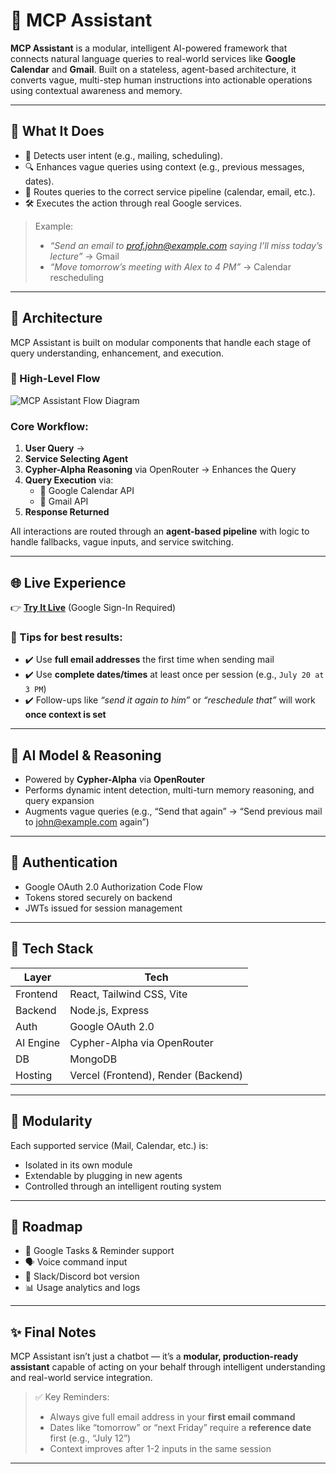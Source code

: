 
# 🤖 MCP Assistant

**MCP Assistant** is a modular, intelligent AI-powered framework that connects natural language queries to real-world services like **Google Calendar** and **Gmail**. Built on a stateless, agent-based architecture, it converts vague, multi-step human instructions into actionable operations using contextual awareness and memory.

---

## 🧠 What It Does

- 🧭 Detects user intent (e.g., mailing, scheduling).
- 🔍 Enhances vague queries using context (e.g., previous messages, dates).
- 🔁 Routes queries to the correct service pipeline (calendar, email, etc.).
- 🛠️ Executes the action through real Google services.

> Example:
> - _“Send an email to prof.john@example.com saying I’ll miss today’s lecture”_ → Gmail
> - _“Move tomorrow’s meeting with Alex to 4 PM”_ → Calendar rescheduling

---

## 🧱 Architecture

MCP Assistant is built on modular components that handle each stage of query understanding, enhancement, and execution.

### 🔄 High-Level Flow

![MCP Assistant Flow Diagram](https://github.com/user-attachments/assets/37e91a49-2314-422e-8fc4-e4726795692c)

### Core Workflow:
1. **User Query** →  
2. **Service Selecting Agent**  
3. **Cypher-Alpha Reasoning** via OpenRouter → Enhances the Query  
4. **Query Execution** via:
   - 📅 Google Calendar API
   - 📧 Gmail API
5. **Response Returned**

All interactions are routed through an **agent-based pipeline** with logic to handle fallbacks, vague inputs, and service switching.

---

## 🌐 Live Experience

👉 **[Try It Live](https://mcp-assistant.vercel.app)** (Google Sign-In Required)

### 📝 Tips for best results:
- ✔️ Use **full email addresses** the first time when sending mail  
- ✔️ Use **complete dates/times** at least once per session (e.g., `July 20 at 3 PM`)
- ✔️ Follow-ups like _“send it again to him”_ or _“reschedule that”_ will work **once context is set**

---

## 🧠 AI Model & Reasoning

- Powered by **Cypher-Alpha** via **OpenRouter**
- Performs dynamic intent detection, multi-turn memory reasoning, and query expansion
- Augments vague queries (e.g., “Send that again” → “Send previous mail to john@example.com again”)

---

## 🔐 Authentication

- Google OAuth 2.0 Authorization Code Flow
- Tokens stored securely on backend
- JWTs issued for session management

---

## 🔩 Tech Stack

| Layer        | Tech                         |
|--------------|------------------------------|
| Frontend     | React, Tailwind CSS, Vite    |
| Backend      | Node.js, Express             |
| Auth         | Google OAuth 2.0             |
| AI Engine    | Cypher-Alpha via OpenRouter  |
| DB           | MongoDB                      |
| Hosting      | Vercel (Frontend), Render (Backend) |

---

## 🔌 Modularity

Each supported service (Mail, Calendar, etc.) is:
- Isolated in its own module
- Extendable by plugging in new agents
- Controlled through an intelligent routing system

---

## 🚧 Roadmap

- 🧾 Google Tasks & Reminder support  
- 🗣️ Voice command input  
- 💬 Slack/Discord bot version  
- 📊 Usage analytics and logs  

---


## ✨ Final Notes

MCP Assistant isn’t just a chatbot — it’s a **modular, production-ready assistant** capable of acting on your behalf through intelligent understanding and real-world service integration.

> ✅ Key Reminders:
> - Always give full email address in your **first email command**
> - Dates like “tomorrow” or “next Friday” require a **reference date** first (e.g., “July 12”)
> - Context improves after 1-2 inputs in the same session

---

